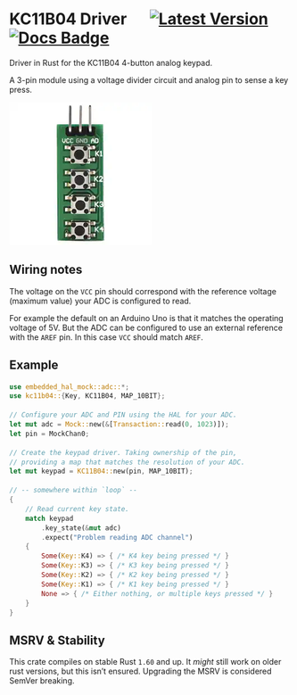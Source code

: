 # KC11B04 Driver &emsp; [![Latest Version]][crates.io] [![Docs Badge]][docs]

[Latest Version]: https://img.shields.io/crates/v/kc11b04.svg
[crates.io]: https://crates.io/crates/kc11b04
[Docs Badge]: https://docs.rs/kc11b04/badge.svg
[docs]: https://docs.rs/kc11b04

Driver in Rust for the KC11B04 4-button analog keypad.

A 3-pin module using a voltage divider circuit and analog pin to sense a key press.

![KC11B04 image][__link0]


## Wiring notes

The voltage on the `VCC` pin should correspond with the reference voltage (maximum value) your ADC is configured to read.

For example the default on an Arduino Uno is that it matches the operating voltage of 5V. But the ADC can be configured to use an external reference with the `AREF` pin. In this case `VCC` should match `AREF`.


## Example


```rust
use embedded_hal_mock::adc::*;
use kc11b04::{Key, KC11B04, MAP_10BIT};

// Configure your ADC and PIN using the HAL for your ADC.
let mut adc = Mock::new(&[Transaction::read(0, 1023)]);
let pin = MockChan0;

// Create the keypad driver. Taking ownership of the pin,
// providing a map that matches the resolution of your ADC.
let mut keypad = KC11B04::new(pin, MAP_10BIT);

// -- somewhere within `loop` --
{
	// Read current key state.
	match keypad
		.key_state(&mut adc)
		.expect("Problem reading ADC channel")
	{
		Some(Key::K4) => { /* K4 key being pressed */ }
		Some(Key::K3) => { /* K3 key being pressed */ }
		Some(Key::K2) => { /* K2 key being pressed */ }
		Some(Key::K1) => { /* K1 key being pressed */ }
		None => { /* Either nothing, or multiple keys pressed */ }
	}
}
```


## MSRV & Stability

This crate compiles on stable Rust `1.60` and up. It *might* still work on older rust versions, but this isn’t ensured. Upgrading the MSRV is considered SemVer breaking.


 [__link0]: docs/KC11B04.webp
